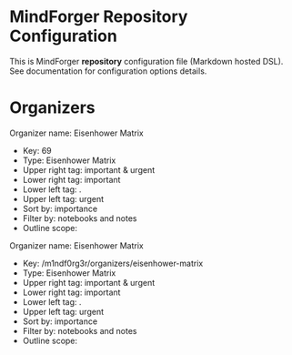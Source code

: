 # MindForger Repository Configuration

This is MindForger **repository** configuration file (Markdown hosted DSL).
See documentation for configuration options details.

# Organizers
Organizer name: Eisenhower Matrix
* Key: 69
* Type: Eisenhower Matrix
* Upper right tag: important & urgent
* Lower right tag: important
* Lower left tag: .
* Upper left tag: urgent
* Sort by: importance
* Filter by: notebooks and notes
* Outline scope: 

Organizer name: Eisenhower Matrix
* Key: /m1ndf0rg3r/organizers/eisenhower-matrix
* Type: Eisenhower Matrix
* Upper right tag: important & urgent
* Lower right tag: important
* Lower left tag: .
* Upper left tag: urgent
* Sort by: importance
* Filter by: notebooks and notes
* Outline scope: 


